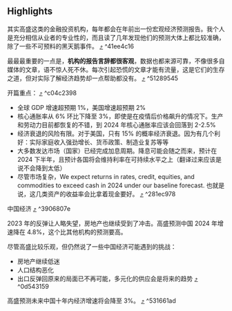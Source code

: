 ## Highlights

其实高盛这类的金融投资机构，每年都会在年前出一份宏观经济预测报告。我个人是充分相信从业者的专业性的，而且读了几年发现他们的预测大体上都比较准确，除了一些不可预料的黑天鹅事件。 [⤴️](https://omnivore.app/me/2024-55-18ca9e02422#41ee4c16-1d81-49c8-a810-07e09be9c466)  ^41ee4c16

最最最重要的一点是，**机构的报告言辞都很客观**，数据也都来源可靠，不像很多自媒体的文章，语不惊人死不休。每次引起恐慌的文章才能有流量，这是它们的生存之道，但对实际了解经济趋势却一点帮助都没有。 [⤴️](https://omnivore.app/me/2024-55-18ca9e02422#51289545-b32d-4f62-bff3-2417e8634f3c)  ^51289545

开篇重点： [⤴️](https://omnivore.app/me/2024-55-18ca9e02422#c04c2398-069f-47b3-a3ea-0a029d344d7c)  ^c04c2398

* 全球 GDP 增速超预期 1%，美国增速超预期 2%
* 核心通胀率从 6% 环比下降至 3%，即使是在疫情后价格飙升的情况下。生产和劳动力目前都恢复的不错，到 2024 年核心通胀率应该会回落到 2-2.5%
* 经济衰退的风险有限。对于美国，只有 15% 的概率经济衰退。因为有几个利好：实际家庭收入强劲增长、货币政策、制造业复苏等等
* 大多数发达市场（国家）已经完成加息周期。降息可能会随之而来，预计在 2024 下半年，且预计各国将会维持利率在可持续水平之上（翻译过来应该是说不会降到太低）
* 尽管市场复杂，We expect returns in rates, credit, equities, and commodities to exceed cash in 2024 under our baseline forecast. 也就是说，这几类资产的收益率会比拿着现金要好。 [⤴️](https://omnivore.app/me/2024-55-18ca9e02422#281ec978-c5b0-4ca8-b1be-7dfeaa28c2d3)  ^281ec978

中国经济 [⤴️](https://omnivore.app/me/2024-55-18ca9e02422#3906807e-c2c0-48ce-b153-2ab2b8b4119c)  ^3906807e

2023 年的反弹让人略失望，房地产也继续受到了冲击。高盛预测中国 2024 年增速降在 4.8%，这个比其他机构的预测要高。

尽管高盛比较乐观，但仍然说了一些中国经济可能遇到的挑战：

* 房地产继续低迷
* 人口结构恶化
* 出口反弹回原来的局面已不再可能，多元化的供应会是将来的趋势 [⤴️](https://omnivore.app/me/2024-55-18ca9e02422#0d543159-b90c-4347-a66f-66fe154ba7e6)  ^0d543159

高盛预测未来中国十年内经济增速将会降至 3%。 [⤴️](https://omnivore.app/me/2024-55-18ca9e02422#531661ad-54db-4759-90b3-069da51c1817)  ^531661ad

